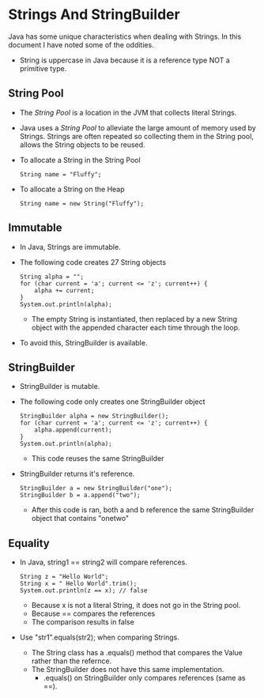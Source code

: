 # Strings And StringBuilder
Java has some unique characteristics when dealing with Strings.  In this document I have noted some of the oddities.

- String is uppercase in Java because it is a reference type NOT a primitive type.

## String Pool
- The *String Pool* is a location in the JVM that collects literal Strings.
- Java uses a *String Pool* to alleviate the large amount of memory used by Strings.  Strings are often repeated so collecting them in the String pool, allows the String objects to be reused.
- To allocate a String in the String Pool

      String name = "Fluffy";

- To allocate a String on the Heap

      String name = new String("Fluffy");

## Immutable
- In Java, Strings are immutable.
- The following code creates 27 String objects

      String alpha = "";
      for (char current = 'a'; current <= 'z'; current++) {
          alpha += current;
      }  
      System.out.println(alpha);

    - The empty String is instantiated, then replaced by a new String object with the appended character each time through the loop.
- To avoid this, StringBuilder is available.

## StringBuilder
- StringBuilder is mutable.
- The following code only creates one StringBuilder object

      StringBuilder alpha = new StringBuilder();
      for (char current = 'a'; current <= 'z'; current++) {
          alpha.append(current);
      }  
      System.out.println(alpha);

    - This code reuses the same StringBuilder

- StringBuilder returns it's reference.

      StringBuilder a = new StringBuilder("one");
      StringBuilder b = a.append("two");

    - After this code is ran, both a and b reference the same StringBuilder object that contains "onetwo"

## Equality
- In Java, string1 == string2 will compare references.

      String z = "Hello World";
      String x = " Hello World".trim();
      System.out.println(z == x); // false

    - Because x is not a literal String, it does not go in the String pool.
    - Because == compares the references
    - The comparison results in false

- Use "str1".equals(str2); when comparing Strings.
    - The String class has a .equals() method that compares the Value rather than the refernce.
    - The StringBuilder does not have this same implementation.
        - .equals() on StringBuilder only compares references (same as ==).